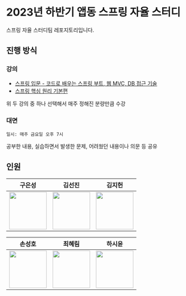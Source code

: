 # 2023년 하반기 앱동 스프링 자율 스터디
스프링 자율 스터디팀 레포지토리입니다.
## 진행 방식

### 강의
- [스프링 입문 - 코드로 배우는 스프링 부트, 웹 MVC, DB 접근 기술](https://www.inflearn.com/course/%EC%8A%A4%ED%94%84%EB%A7%81-%EC%9E%85%EB%AC%B8-%EC%8A%A4%ED%94%84%EB%A7%81%EB%B6%80%ED%8A%B8)
- [스프링 핵심 원리 기본편](https://www.inflearn.com/course/%EC%8A%A4%ED%94%84%EB%A7%81-%ED%95%B5%EC%8B%AC-%EC%9B%90%EB%A6%AC-%EA%B8%B0%EB%B3%B8%ED%8E%B8)

위 두 강의 중 하나 선택해서 매주 정해진 분량만큼 수강

### 대면
```
일시: 매주 금요일 오후 7시
```
공부한 내용, 실습하면서 발생한 문제, 어려웠던 내용이나 의문 등 공유


## 인원

<div align = "center">

| 구은성 | 김선진 | 김지헌 |
| :---: | :---: | :---: |
| [<img src = "https://github.com/Koo-EunSung.png" width = "100px">](https://github.com/Koo-EunSung) | [<img src = "https://github.com/creator999999.png" width = "100px">](https://github.com/creator999999) | [<img src = "https://github.com/zennnooo.png" width = "100px">](https://github.com/zennnooo)

| 손성호 | 최혜림 | 하시윤 |
 :---: | :---: | :---: |
| [<img src = "https://github.com/SungHHo.png" width = "100px">](https://github.com/SungHHo) | [<img src = "https://github.com/hyeriimm.png" width = "100px">](https://github.com/hyeriimm) | [<img src = "https://github.com/shunnnl.png" width = "100px">](https://github.com/shunnnl) |